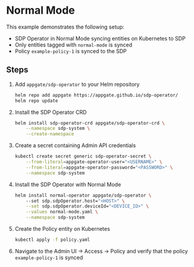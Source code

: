 # Normal Mode
This example demonstrates the following setup:
* SDP Operator in Normal Mode syncing entities on Kubernetes to SDP
* Only entities tagged with `normal-mode` is synced
* Policy `example-policy-1` is synced to the SDP

## Steps
1. Add `appgate/sdp-operator` to your Helm repository
   ```bash
   helm repo add appgate https://appgate.github.io/sdp-operator/
   helm repo update
   ```
2. Install the SDP Operator CRD
   ```bash
   helm install sdp-operator-crd appgate/sdp-operator-crd \
       --namespace sdp-system \
       --create-namespace
   ```

3. Create a secret containing Admin API credentials
   ```bash
   kubectl create secret generic sdp-operator-secret \
       --from-literal=appgate-operator-user="<USERNAME>" \
       --from-literal=appgate-operator-password="<PASSWORD>" \
       --namespace sdp-system
   ```
   
4. Install the SDP Operator with Normal Mode
   ```bash
   helm install normal-operator appgate/sdp-operator \ 
       --set sdp.sdpOperator.host="<HOST>" \
       --set sdp.sdpOperator.deviceId="<DEVICE_ID>" \
       --values normal-mode.yaml \
       --namespace sdp-system
   ```

5. Create the Policy entity on Kubernetes
   ```bash
   kubectl apply -f policy.yaml
   ```

6. Navigate to the Admin UI -> Access -> Policy and verify that the policy `example-policy-1` is synced
